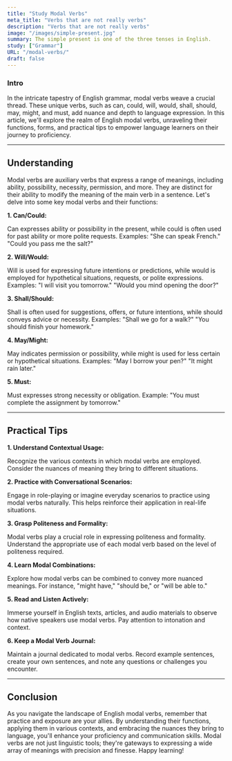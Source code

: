 ```yaml
---
title: "Study Modal Verbs"
meta_title: "Verbs that are not really verbs"
description: "Verbs that are not really verbs"
image: "/images/simple-present.jpg"
summary: The simple present is one of the three tenses in English.
study: ["Grammar"]
URL: "/modal-verbs/"
draft: false
---
```


### Intro 

In the intricate tapestry of English grammar, modal verbs weave a crucial thread. These unique verbs, such as can, could, will, would, shall, should, may, might, and must, add nuance and depth to language expression. In this article, we'll explore the realm of English modal verbs, unraveling their functions, forms, and practical tips to empower language learners on their journey to proficiency.

<hr>

## Understanding

Modal verbs are auxiliary verbs that express a range of meanings, including ability, possibility, necessity, permission, and more. They are distinct for their ability to modify the meaning of the main verb in a sentence. Let's delve into some key modal verbs and their functions:

**1. Can/Could:**

Can expresses ability or possibility in the present, while could is often used for past ability or more polite requests.
Examples: "She can speak French." "Could you pass me the salt?"

**2. Will/Would:**

Will is used for expressing future intentions or predictions, while would is employed for hypothetical situations, requests, or polite expressions.
Examples: "I will visit you tomorrow." "Would you mind opening the door?"

**3. Shall/Should:**

Shall is often used for suggestions, offers, or future intentions, while should conveys advice or necessity.
Examples: "Shall we go for a walk?" "You should finish your homework."

**4. May/Might:**

May indicates permission or possibility, while might is used for less certain or hypothetical situations.
Examples: "May I borrow your pen?" "It might rain later."

**5. Must:**

Must expresses strong necessity or obligation.
Example: "You must complete the assignment by tomorrow."

<hr>

## Practical Tips

**1. Understand Contextual Usage:**

Recognize the various contexts in which modal verbs are employed. Consider the nuances of meaning they bring to different situations.

**2. Practice with Conversational Scenarios:**

Engage in role-playing or imagine everyday scenarios to practice using modal verbs naturally. This helps reinforce their application in real-life situations.

**3. Grasp Politeness and Formality:**

Modal verbs play a crucial role in expressing politeness and formality. Understand the appropriate use of each modal verb based on the level of politeness required.

**4. Learn Modal Combinations:**

Explore how modal verbs can be combined to convey more nuanced meanings. For instance, "might have," "should be," or "will be able to."

**5. Read and Listen Actively:**

Immerse yourself in English texts, articles, and audio materials to observe how native speakers use modal verbs. Pay attention to intonation and context.

**6. Keep a Modal Verb Journal:**

Maintain a journal dedicated to modal verbs. Record example sentences, create your own sentences, and note any questions or challenges you encounter.

<hr>

## Conclusion

As you navigate the landscape of English modal verbs, remember that practice and exposure are your allies. By understanding their functions, applying them in various contexts, and embracing the nuances they bring to language, you'll enhance your proficiency and communication skills. Modal verbs are not just linguistic tools; they're gateways to expressing a wide array of meanings with precision and finesse. Happy learning!
